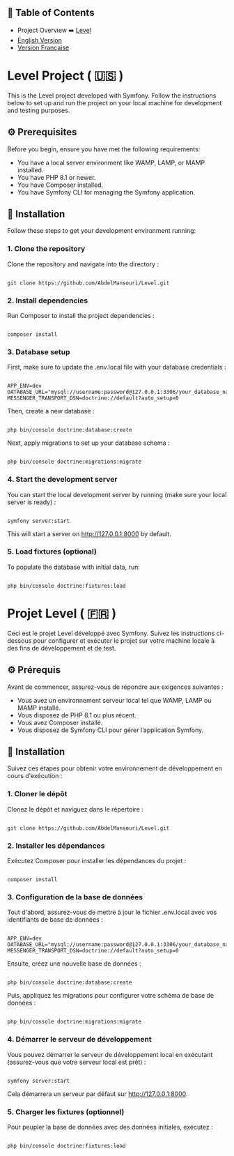 ## 📖 Table of Contents
- Project Overview ➡️ [Level](https://level.abdel-mansouri.com/)
- [English Version](#level-project--us-)
- [Version Française](#projet-level--fr-)

# Level Project ( :us: )

This is the Level project developed with Symfony. Follow the instructions below to set up and run the project on your local machine for development and testing purposes.

## ⚙️ Prerequisites

Before you begin, ensure you have met the following requirements:
- You have a local server environment like WAMP, LAMP, or MAMP installed.
- You have PHP 8.1 or newer.
- You have Composer installed.
- You have Symfony CLI for managing the Symfony application.

## 🚀 Installation

Follow these steps to get your development environment running:

### 1. Clone the repository
Clone the repository and navigate into the directory :
```

git clone https://github.com/AbdelMansouri/Level.git

```

### 2. Install dependencies
Run Composer to install the project dependencies :
```

composer install

```

### 3. Database setup
First, make sure to update the .env.local file with your database credentials :
```

APP_ENV=dev
DATABASE_URL="mysql://username:password@127.0.0.1:3306/your_database_name"
MESSENGER_TRANSPORT_DSN=doctrine://default?auto_setup=0

```

Then, create a new database :
```

php bin/console doctrine:database:create

```

Next, apply migrations to set up your database schema :
```

php bin/console doctrine:migrations:migrate

```
### 4. Start the development server
You can start the local development server by running (make sure your local server is ready) :
```

symfony server:start

```

This will start a server on http://127.0.0.1:8000 by default.

### 5. Load fixtures (optional)
To populate the database with initial data, run:
```

php bin/console doctrine:fixtures:load

```

# Projet Level ( :fr: )

Ceci est le projet Level développé avec Symfony. Suivez les instructions ci-dessous pour configurer et exécuter le projet sur votre machine locale à des fins de développement et de test.

## ⚙️ Prérequis

Avant de commencer, assurez-vous de répondre aux exigences suivantes :
- Vous avez un environnement serveur local tel que WAMP, LAMP ou MAMP installé.
- Vous disposez de PHP 8.1 ou plus récent.
- Vous avez Composer installé.
- Vous disposez de Symfony CLI pour gérer l’application Symfony.

## 🚀 Installation

Suivez ces étapes pour obtenir votre environnement de développement en cours d'exécution :

### 1. Cloner le dépôt
Clonez le dépôt et naviguez dans le répertoire :
```

git clone https://github.com/AbdelMansouri/Level.git

```

### 2. Installer les dépendances
Exécutez Composer pour installer les dépendances du projet :
```

composer install

```

### 3. Configuration de la base de données
Tout d'abord, assurez-vous de mettre à jour le fichier .env.local avec vos identifiants de base de données :
```

APP_ENV=dev
DATABASE_URL="mysql://username:password@127.0.0.1:3306/your_database_name"
MESSENGER_TRANSPORT_DSN=doctrine://default?auto_setup=0

```

Ensuite, créez une nouvelle base de données :
```

php bin/console doctrine:database:create

```

Puis, appliquez les migrations pour configurer votre schéma de base de données :
```

php bin/console doctrine:migrations:migrate

```
### 4. Démarrer le serveur de développement
Vous pouvez démarrer le serveur de développement local en exécutant (assurez-vous que votre serveur local est prêt) :
```

symfony server:start

```

Cela démarrera un serveur par défaut sur http://127.0.0.1:8000.

### 5. Charger les fixtures (optionnel)
Pour peupler la base de données avec des données initiales, exécutez :
```

php bin/console doctrine:fixtures:load

```
